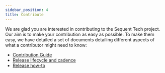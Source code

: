 ```yaml
---
sidebar_position: 4
title: Contribute
---
```


We are glad you are interested in contributing to the Sequent Tech project. Our
aim is to make your contribution as easy as possible. To make them easy, we have
detailed a set of documents detailing different aspects of what a contributor
might need to know:

- [Contribution Guide](contribute-guide.md)
- [Release lifecycle and cadence](release-lifecycle.md)
- [Release how-to](release-howto.md)